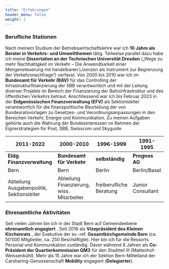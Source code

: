 ```yaml
---
title: "Erfahrungen"
header_menu: false
weight: 1
---
```

### Berufliche Stationen

Nach meinem Studium der Betriebswirtschaftslehre war ich **10 Jahre als Berater in Verkehrs- und Umweltthemen** tätig. Teilweise parallel dazu habe ich meine **Dissertation an der Technischen
Universität Dresden** („Wege zu mehr Nachhaltigkeit im Verkehr –
Die Anwendbarkeit einer Mengensteuerung mit handelbaren Lizenzen als
Instrument zur Begrenzung der Verkehrsnachfrage“) verfasst. Von 2000 bis 2010 war ich im **Bundesamt für Verkehr (BAV)** für das Controlling der Infrastrukturfinanzierung der SBB verantwortlich und mit der Leitung diverser Projekte im Bereich der Finanzierung der Bahninfrastruktur und des öffentlichen Verkehrs betraut. Anschliessend war ich bis Februar 2023 in der **Eidgenössischen Finanzverwaltung (EFV)** als
Sektionsleiter verantwortlich für die finanzpolitische Beurteilung der von Bundesratsvorlagen zu Gesetzes- und Verordnungsanpassungen in den Bereichen Verkehr, Energie und Kommunikation. Zu meinen Aufgaben gehörte auch die Wahrung der Bundesinteressen im Rahmen der Eignerstrategien für Post, SBB, Swisscom und Skyguide.


| 2011-2022                                 | 2000-2010                                 | 1996-1999               | 1991-1995         |
| ------------------------------------------- | ------------------------------------------- | ------------------------- | ------------------- |
| **Eidg. Finanzverwaltung**                | **Bundesamt für Verkehr**                | **selbständig**        | **Prognos AG**    |
| Bern                                      | Bern                                      | Berlin                  | Berlin/Basel      |
| Abteilung Ausgabenpolitik, Sektionsleiter | Abteilung Finanzierung, wiss. Mitarbeiter | freiberufliche Beratung | Junior Consultant |

### Ehrenamtliche Aktivitäten

Seit vielen Jahren bin ich in der Stadt Bern auf Gemeindeebene **ehrenamtlich engagiert** . Seit 2016 als **Vizepräsident des Kleinen Kirchenrats** , der Exekutive der ev.-ref.
**Gesamtkirchgemeinde Bern** (ca. 50‘000 Mitglieder, ca. 250
Beschäftigte). Hier bin ich für die Ressorts Personal und Kommunikation
zuständig. Davor während 8 Jahren als
**Co-Präsident der Quartierkommission QM3** für den Stadtteil III (Mattenhof-Weissenbühl). Mehr als 15 Jahre war ich der Sektion Bern-Mittelland der
Carsharing-Genossenschaft **Mobility** engagiert (**Delegierter**).
